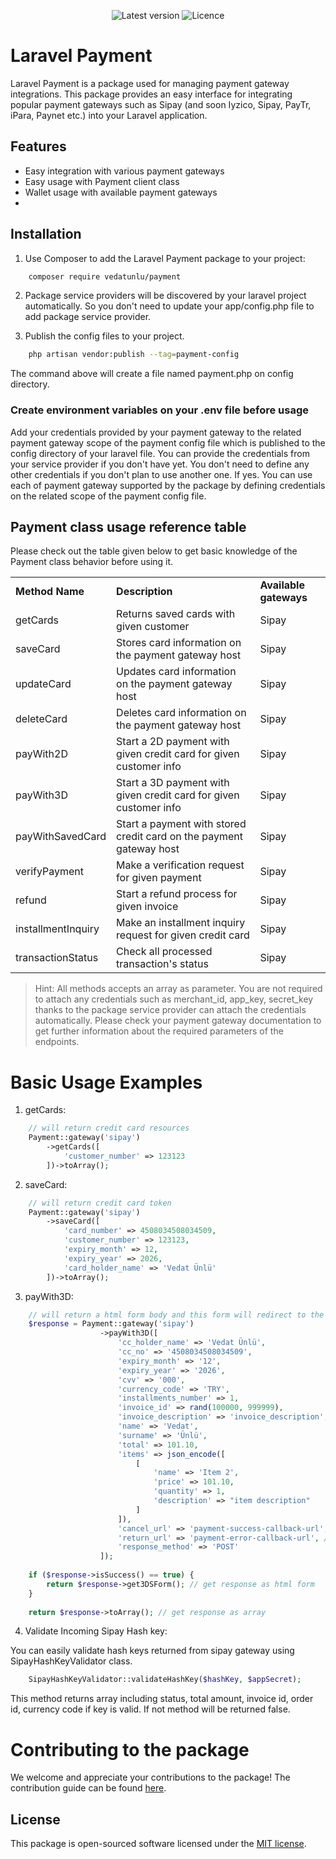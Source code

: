 <p align="center">
    <img src="https://img.shields.io/packagist/v/vedatunlu/payment" alt="Latest version">
    <img src="https://img.shields.io/badge/licence-MIT-green" alt="Licence">
</p>

# Laravel Payment

Laravel Payment is a package used for managing payment gateway integrations. This package provides an easy interface for
integrating popular payment gateways such as Sipay (and soon Iyzico, Sipay, PayTr, iPara, Paynet etc.) into your Laravel
application.

## Features

- Easy integration with various payment gateways
- Easy usage with Payment client class
- Wallet usage with available payment gateways
- 

## Installation

1. Use Composer to add the Laravel Payment package to your project:

```bash
    composer require vedatunlu/payment
```

2. Package service providers will be discovered by your laravel project automatically. So you don't need to update your
   app/config.php file to add package service provider.

3. Publish the config files to your project.

```bash
    php artisan vendor:publish --tag=payment-config
```

The command above will create a file named payment.php on config directory.

### Create environment variables on your .env file before usage

Add your credentials provided by your payment gateway to the related payment gateway scope of the payment config file which is published
to the config directory of your laravel file.
You can provide the credentials from your service provider if you don't have yet. You don't need to define any other
credentials if you don't plan to use another one. If yes. You can use each of payment gateway supported by the package
by defining credentials on the related scope of the payment config file.

## Payment class usage reference table

Please check out the table given below to get basic knowledge of the Payment class behavior before using it.

<table>
    <tr>
        <td><b>Method Name</b></td>
        <td><b>Description</b></td>
        <td><b>Available gateways</b></td>
    </tr>
    <tr>
        <td>getCards</td>
        <td>Returns saved cards with given customer</td>
        <td>Sipay</td>
    </tr>
    <tr>
        <td>saveCard</td>
        <td>Stores card information on the payment gateway host</td>
        <td>Sipay</td>
    </tr>
    <tr>
        <td>updateCard</td>
        <td>Updates card information on the payment gateway host</td>
        <td>Sipay</td>
    </tr>
    <tr>
        <td>deleteCard</td>
        <td>Deletes card information on the payment gateway host</td>
        <td>Sipay</td>
    </tr>
    <tr>
        <td>payWith2D</td>
        <td>Start a 2D payment with given credit card for given customer info</td>
        <td>Sipay</td>
    </tr>
    <tr>
        <td>payWith3D</td>
        <td>Start a 3D payment with given credit card for given customer info</td>
        <td>Sipay</td>
    </tr>
    <tr>
        <td>payWithSavedCard</td>
        <td>Start a payment with stored credit card on the payment gateway host</td>
        <td>Sipay</td>
    </tr>
    <tr>
        <td>verifyPayment</td>
        <td>Make a verification request for given payment</td>
        <td>Sipay</td>
    </tr>
    <tr>
        <td>refund</td>
        <td>Start a refund process for given invoice</td>
        <td>Sipay</td>
    </tr>
    <tr>
        <td>installmentInquiry</td>
        <td>Make an installment inquiry request for given credit card</td>
        <td>Sipay</td>
    </tr>
    <tr>
        <td>transactionStatus</td>
        <td>Check all processed transaction's status</td>
        <td>Sipay</td>
    </tr>
</table>

> Hint: All methods accepts an array as parameter. You are not required to attach any credentials such as merchant_id, app_key, secret_key thanks to the package service provider can attach the credentials automatically. Please check your payment gateway documentation to get further information about the required parameters of the endpoints.

# Basic Usage Examples

1. getCards:

```php
    // will return credit card resources
    Payment::gateway('sipay')
        ->getCards([
            'customer_number' => 123123
        ])->toArray();
```

2. saveCard:

```php
    // will return credit card token
    Payment::gateway('sipay')
        ->saveCard([
            'card_number' => 4508034508034509,
            'customer_number' => 123123,
            'expiry_month' => 12,
            'expiry_year' => 2026,
            'card_holder_name' => 'Vedat Ünlü'
        ])->toArray();
```

3. payWith3D:

```php
    // will return a html form body and this form will redirect to the 3D verification
    $response = Payment::gateway('sipay')
                    ->payWith3D([
                        'cc_holder_name' => 'Vedat Ünlü',
                        'cc_no' => '4508034508034509',
                        'expiry_month' => '12',
                        'expiry_year' => '2026',
                        'cvv' => '000',
                        'currency_code' => 'TRY',
                        'installments_number' => 1,
                        'invoice_id' => rand(100000, 999999),
                        'invoice_description' => 'invoice_description',
                        'name' => 'Vedat',
                        'surname' => 'Ünlü',
                        'total' => 101.10,
                        'items' => json_encode([
                            [
                                'name' => 'Item 2',
                                'price' => 101.10,
                                'quantity' => 1,
                                'description' => "item description"
                            ]
                        ]),
                        'cancel_url' => 'payment-success-callback-url', // route('payment.callback.success)
                        'return_url' => 'payment-error-callback-url', // route('payment.callback.error)
                        'response_method' => 'POST'
                    ]);
                    
    if ($response->isSuccess() == true) {
        return $response->get3DSForm(); // get response as html form
    }
    
    return $response->toArray(); // get response as array
```

4. Validate Incoming Sipay Hash key:

You can easily validate hash keys returned from sipay gateway using SipayHashKeyValidator class.

```php
    SipayHashKeyValidator::validateHashKey($hashKey, $appSecret);
```

This method returns array including status, total amount, invoice id, order id, currency code if key is valid. If not method will be returned false.

# Contributing to the package

We welcome and appreciate your contributions to the package! The contribution guide can be found [here](https://github.com/vedatunlu/laravel-payment/blob/master/CONTRIBUE.md).

## License

This package is open-sourced software licensed under the [MIT license](https://github.com/vedatunlu/laravel-payment/blob/master/LICENSE).
